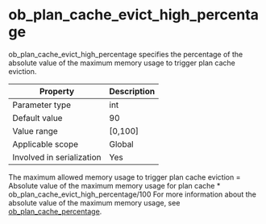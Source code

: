 ob_plan_cache_evict_high_percentage
========================================================

<!-- # docslug#/oceanbase-database/oceanbase-database/V4.0.0/ob_plan_cache_evict_high_percentage-1-2-3 -->
ob_plan_cache_evict_high_percentage specifies the percentage of the absolute value of the maximum memory usage to trigger plan cache eviction.

| **Property** | **Description** |
|---------|------------|
| Parameter type | int |
| Default value | 90 |
| Value range | [0,100] |
| Applicable scope | Global |
| Involved in serialization | Yes |

The maximum allowed memory usage to trigger plan cache eviction = Absolute value of the maximum memory usage for plan cache * ob_plan_cache_evict_high_percentage/100 For more information about the absolute value of the maximum memory usage, see [ob_plan_cache_percentage](../200.system-variable-for-mysql/8600.ob_plan_cache_percentage-1-2-3.md).
